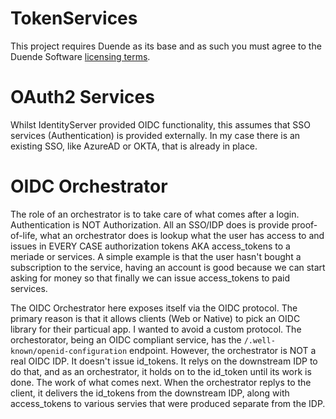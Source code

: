 # TokenServices

This project requires Duende as its base and as such you must agree to the Duende Software [licensing terms](https://github.com/DuendeSoftware/IdentityServer/blob/main/LICENSE).

# OAuth2 Services
Whilst IdentityServer provided OIDC functionality, this assumes that SSO services (Authentication) is provided externally.  In my case there is an existing SSO, like AzureAD or OKTA, that is already in place.  

# OIDC Orchestrator
The role of an orchestrator is to take care of what comes after a login.  Authentication is NOT Authorization.  All an SSO/IDP does is provide proof-of-life, what an orchestrator does is lookup what the user has access to and issues in EVERY CASE authorization tokens AKA access_tokens to a meriade or services.  A simple example is that the user hasn't bought a subscription to the service, having an account is good because we can start asking for money so that finally we can issue access_tokens to paid services.

The OIDC Orchestrator here exposes itself via the OIDC protocol.  The primary reason is that it allows clients (Web or Native) to pick an OIDC library for their particual app.  I wanted to avoid a custom protocol.  The orchestorator, being an OIDC compliant service, has the ```/.well-known/openid-configuration``` endpoint.  However, the orchestrator is NOT a real OIDC IDP.  It doesn't issue id_tokens.   It relys on the downstream IDP to do that, and as an orchestrator, it holds on to the id_token until its work is done.  The work of what comes next.  When the orchestrator replys to the client, it delivers the id_tokens from the downstream IDP, along with access_tokens to various servies that were produced separate from the IDP.


